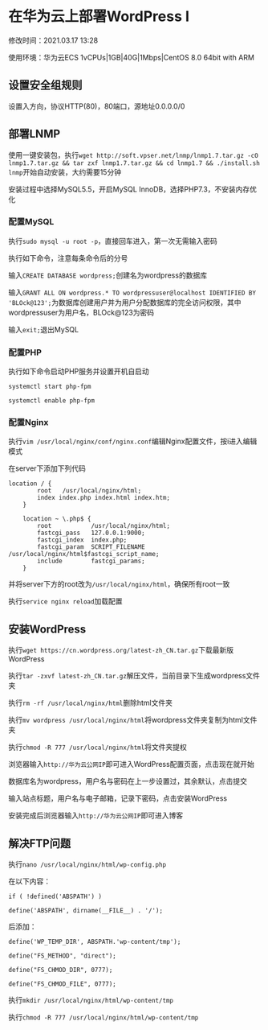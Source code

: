 # 在华为云上部署WordPress I

修改时间：2021.03.17 13:28

使用环境：华为云ECS 1vCPUs|1GB|40G|1Mbps|CentOS 8.0  64bit with ARM

## 设置安全组规则

设置入方向，协议HTTP(80)，80端口，源地址0.0.0.0/0

## 部署LNMP

使用一键安装包，执行`wget http://soft.vpser.net/lnmp/lnmp1.7.tar.gz -cO lnmp1.7.tar.gz && tar zxf lnmp1.7.tar.gz && cd lnmp1.7 && ./install.sh lnmp`开始自动安装，大约需要15分钟

安装过程中选择MySQL5.5，开启MySQL InnoDB，选择PHP7.3，不安装内存优化

### 配置MySQL

执行`sudo mysql -u root -p`，直接回车进入，第一次无需输入密码

执行如下命令，注意每条命令后的分号

输入`CREATE DATABASE wordpress;`创建名为wordpress的数据库

输入`GRANT ALL ON wordpress.* TO wordpressuser@localhost IDENTIFIED BY 'BLOck@123';`为数据库创建用户并为用户分配数据库的完全访问权限，其中wordpressuser为用户名，BLOck@123为密码

输入`exit;`退出MySQL

### 配置PHP

执行如下命令启动PHP服务并设置开机自启动

```
systemctl start php-fpm

systemctl enable php-fpm
```

### 配置Nginx

执行`vim /usr/local/nginx/conf/nginx.conf`编辑Nginx配置文件，按i进入编辑模式

在server下添加下列代码

```
location / {
        root   /usr/local/nginx/html;
        index index.php index.html index.htm;
    }
```

```
    location ~ \.php$ {
        root           /usr/local/nginx/html;
        fastcgi_pass   127.0.0.1:9000;
        fastcgi_index  index.php;
        fastcgi_param  SCRIPT_FILENAME /usr/local/nginx/html$fastcgi_script_name;
        include        fastcgi_params;
    }
```

并将server下方的root改为`/usr/local/nginx/html`，确保所有root一致

执行`service nginx reload`加载配置

## 安装WordPress

执行`wget https://cn.wordpress.org/latest-zh_CN.tar.gz`下载最新版WordPress

执行`tar -zxvf latest-zh_CN.tar.gz`解压文件，当前目录下生成wordpress文件夹

执行`rm -rf /usr/local/nginx/html`删除html文件夹

执行`mv wordpress /usr/local/nginx/html`将wordpress文件夹复制为html文件夹

执行`chmod -R 777 /usr/local/nginx/html`将文件夹提权

浏览器输入`http://华为云公网IP`即可进入WordPress配置页面，点击现在就开始

数据库名为wordpress，用户名与密码在上一步设置过，其余默认，点击提交

输入站点标题，用户名与电子邮箱，记录下密码，点击安装WordPress

安装完成后浏览器输入`http://华为云公网IP`即可进入博客

## 解决FTP问题

执行`nano /usr/local/nginx/html/wp-config.php`

在以下内容：

```
if ( !defined('ABSPATH') )

define('ABSPATH', dirname(__FILE__) . '/');
```

后添加：

```
define('WP_TEMP_DIR', ABSPATH.'wp-content/tmp');

define("FS_METHOD", "direct");

define("FS_CHMOD_DIR", 0777);

define("FS_CHMOD_FILE", 0777);
```

执行`mkdir /usr/local/nginx/html/wp-content/tmp`

执行`chmod -R 777 /usr/local/nginx/html/wp-content/tmp`